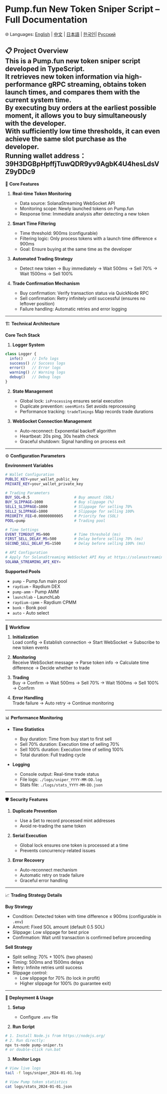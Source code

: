 # Pump.fun New Token Sniper Script – Full Documentation
🌐 Languages: [English](README.md) | [中文](README.zh-CN.md) | [日本語](README.ja.md) | [한국인](README.kr.md)| [Русский](README.ru.md)

📋 **Project Overview**  
This is a Pump.fun new token sniper script developed in TypeScript.  
It retrieves new token information via high-performance gRPC streaming, obtains token launch times, and compares them with the current system time.  
By executing buy orders at the earliest possible moment, it allows you to buy simultaneously with the developer.  
With sufficiently low time thresholds, it can even achieve the same slot purchase as the developer.  
Running wallet address：39H3DGBpHpffjTuwQDR9yv9AgbK4U4hesLdsVZ9yDDc9
---

🎯 **Core Features**  

1. **Real-time Token Monitoring**  
   - Data source: SolanaStreaming WebSocket API  
   - Monitoring scope: Newly launched tokens on Pump.fun  
   - Response time: Immediate analysis after detecting a new token  

2. **Smart Time Filtering**  
   - Time threshold: 900ms (configurable)  
   - Filtering logic: Only process tokens with a launch time difference ≤ 900ms  
   - Goal: Ensure buying at the same time as the developer  

3. **Automated Trading Strategy**  
   - Detect new token → Buy immediately → Wait 500ms → Sell 70% → Wait 1500ms → Sell 100%  

4. **Trade Confirmation Mechanism**  
   - Buy confirmation: Verify transaction status via QuickNode RPC  
   - Sell confirmation: Retry infinitely until successful (ensures no leftover position)  
   - Failure handling: Automatic retries and error logging  

---

🏗️ **Technical Architecture**  

**Core Tech Stack**  

1. **Logger System**  
```ts
class Logger {
  info()    // Info logs
  success() // Success logs
  error()   // Error logs
  warning() // Warning logs
  debug()   // Debug logs
}
```

2. **State Management**  
   - Global lock: `isProcessing` ensures serial execution  
   - Duplicate prevention: `seenMints` Set avoids reprocessing  
   - Performance tracking: `tradeTimings` Map records trade durations  

3. **WebSocket Connection Management**  
   - Auto-reconnect: Exponential backoff algorithm  
   - Heartbeat: 20s ping, 30s health check  
   - Graceful shutdown: Signal handling on process exit  

---

⚙️ **Configuration Parameters**  

**Environment Variables**  

```bash
# Wallet Configuration
PUBLIC_KEY=your_wallet_public_key
PRIVATE_KEY=your_wallet_private_key

# Trading Parameters
BUY_SOL=0.5                    # Buy amount (SOL)
BUY_SLIPPAGE=1000              # Buy slippage (%)
SELL1_SLIPPAGE=1000            # Slippage for selling 70%
SELL2_SLIPPAGE=1000            # Slippage for selling 100%
PRIORITY_FEE=0.00000000005     # Priority fee (SOL)
POOL=pump                      # Trading pool

# Time Settings
EVENT_TIMEOUT_MS=900           # Time threshold (ms)
FIRST_SELL_DELAY_MS=500        # Delay before selling 70% (ms)
SECOND_SELL_DELAY_MS=1500      # Delay before selling 100% (ms)

# API Configuration
# Apply for SolanaStreaming WebSocket API Key at https://solanastreaming.com/
SOLANA_STREAMING_API_KEY=
```

**Supported Pools**  
- `pump` - Pump.fun main pool  
- `raydium` - Raydium DEX  
- `pump-amm` - Pump AMM  
- `launchlab` - LaunchLab  
- `raydium-cpmm` - Raydium CPMM  
- `bonk` - Bonk pool  
- `auto` - Auto select  

---

🔄 **Workflow**  

1. **Initialization**  
   Load config → Establish connection → Start WebSocket → Subscribe to new token events  

2. **Monitoring**  
   Receive WebSocket message → Parse token info → Calculate time difference → Decide whether to trade  

3. **Trading**  
   Buy → Confirm → Wait 500ms → Sell 70% → Wait 1500ms → Sell 100% → Confirm  

4. **Error Handling**  
   Trade failure → Auto retry → Continue monitoring  

---

📊 **Performance Monitoring**  

- **Time Statistics**  
  - Buy duration: Time from buy start to first sell  
  - Sell 70% duration: Execution time of selling 70%  
  - Sell 100% duration: Execution time of selling 100%  
  - Total duration: Full trading cycle  

- **Logging**  
  - Console output: Real-time trade status  
  - File logs: `./logs/sniper_YYYY-MM-DD.log`  
  - Stats file: `./logs/stats_YYYY-MM-DD.json`  

---

🛡️ **Security Features**  

1. **Duplicate Prevention**  
   - Use a Set to record processed mint addresses  
   - Avoid re-trading the same token  

2. **Serial Execution**  
   - Global lock ensures one token is processed at a time  
   - Prevents concurrency-related issues  

3. **Error Recovery**  
   - Auto-reconnect mechanism  
   - Automatic retry on trade failure  
   - Graceful error handling  

---

📈 **Trading Strategy Details**  

**Buy Strategy**  
- Condition: Detected token with time difference ≤ 900ms (configurable in `.env`)  
- Amount: Fixed SOL amount (default 0.5 SOL)  
- Slippage: Low slippage for best price  
- Confirmation: Wait until transaction is confirmed before proceeding  

**Sell Strategy**  
- Split selling: 70% + 100% (two phases)  
- Timing: 500ms and 1500ms delays  
- Retry: Infinite retries until success  
- Slippage control:  
  - Low slippage for 70% (to lock in profit)  
  - Higher slippage for 100% (to guarantee exit)  

---

🔧 **Deployment & Usage**  

1. **Setup**  
   - Configure `.env` file  

2. **Run Script**  
```bash
# 1. Install Node.js from https://nodejs.org/  
# 2. Run directly:
npx ts-node pump-sniper.ts
# or double-click run.bat
```

3. **Monitor Logs**  
```bash
# View live logs
tail -f logs/sniper_2024-01-01.log

# View Pump token statistics
cat logs/stats_2024-01-01.json
```
